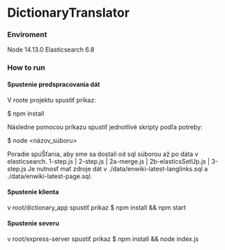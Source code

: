# DictionaryTranslator

### Enviroment
Node 14.13.0
Elasticsearch 6.8

### How to run

#### Spustenie predspracovania dát
V roote projektu spustiť príkaz:

$ npm install

Následne pomocou príkazu spustiť jednotlivé skripty podľa potreby:

$ node <názov_súboru>

Poradie spúŠťania, aby sme sa dostali od sql súborou až po dáta v elasticsearch.
1-step.js | 2-step.js | 2a-merge.js | 2b-elasticsSetUp.js | 3-step.js 
Je nutnosť mať zdroje dát v ./data/enwiki-latest-langlinks.sql a  ./data/enwiki-latest-page.sql.

#### Spustenie klienta

v root/dictionary_app spustiť príkaz $ npm install && npm start

#### Spustenie severu

v root/express-server spustiť príkaz $ npm install && node index.js